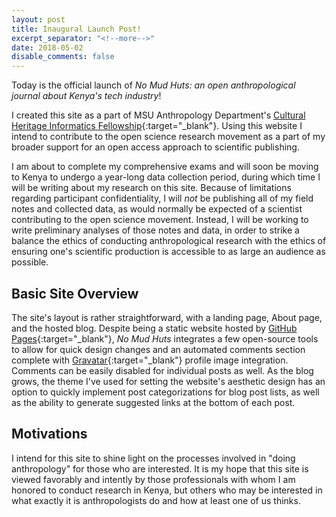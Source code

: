 ```yaml
---
layout: post
title: Inaugural Launch Post!
excerpt_separator: "<!--more-->"
date: 2018-05-02
disable_comments: false
---
```

Today is the official launch of _No Mud Huts: an open anthropological journal about Kenya's tech industry_!

I created this site as a part of MSU Anthropology Department's [Cultural Heritage Informatics Fellowship](http://chi.anthropology.msu.edu){:target="_blank"}. Using this website I intend to contribute to the open science research movement as a part of my broader support for an open access approach to scientific publishing. 

<!--more-->

I am about to complete my comprehensive exams and will soon be moving to Kenya to undergo a year-long data collection period, during which time I will be writing about my research on this site. Because of limitations regarding participant confidentiality, I will _not_ be publishing all of my field notes and collected data, as would normally be expected of a scientist contributing to the open science movement. Instead, I will be working to write preliminary analyses of those notes and data, in order to strike a balance the ethics of conducting anthropological research with the ethics of ensuring one's scientific production is accessible to as large an audience as possible.

## Basic Site Overview

The site's layout is rather straightforward, with a landing page, About page, and the hosted blog. Despite being a static website hosted by [GitHub Pages](https://pages.github.com){:target="_blank"}, _No Mud Huts_ integrates a few open-source tools to allow for quick design changes and an automated comments section complete with [Gravatar](https://gravatar.com){:target="_blank"} profile image integration. Comments can be easily disabled for individual posts as well. As the blog grows, the theme I've used for setting the website's aesthetic design has an option to quickly implement post categorizations for blog post lists, as well as the ability to generate suggested links at the bottom of each post.

## Motivations

I intend for this site to shine light on the processes involved in "doing anthropology" for those who are interested. It is my hope that this site is viewed favorably and intently by those professionals with whom I am honored to conduct research in Kenya, but others who may be interested in what exactly it is anthropologists do and how at least one of us thinks.
